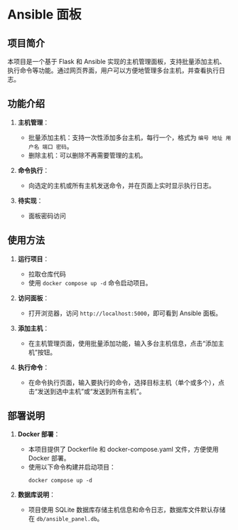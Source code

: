 # Ansible 面板

## 项目简介
本项目是一个基于 Flask 和 Ansible 实现的主机管理面板，支持批量添加主机、执行命令等功能。通过网页界面，用户可以方便地管理多台主机，并查看执行日志。

## 功能介绍
1. **主机管理**：
   - 批量添加主机：支持一次性添加多台主机，每行一个，格式为 `编号 地址 用户名 端口 密码`。
   - 删除主机：可以删除不再需要管理的主机。

2. **命令执行**：
   - 向选定的主机或所有主机发送命令，并在页面上实时显示执行日志。

4. **待实现**：
   - 面板密码访问


## 使用方法
1. **运行项目**：
   - 拉取仓库代码
   - 使用 `docker compose up -d` 命令启动项目。

2. **访问面板**：
   - 打开浏览器，访问 `http://localhost:5000`，即可看到 Ansible 面板。

3. **添加主机**：
   - 在主机管理页面，使用批量添加功能，输入多台主机信息，点击“添加主机”按钮。

4. **执行命令**：
   - 在命令执行页面，输入要执行的命令，选择目标主机（单个或多个），点击“发送到选中主机”或“发送到所有主机”。

## 部署说明
1. **Docker 部署**：
   - 本项目提供了 Dockerfile 和 docker-compose.yaml 文件，方便使用 Docker 部署。
   - 使用以下命令构建并启动项目：
     ```
     docker compose up -d
     ```

2. **数据库说明**：
   - 项目使用 SQLite 数据库存储主机信息和命令日志，数据库文件默认存储在 `db/ansible_panel.db`。

